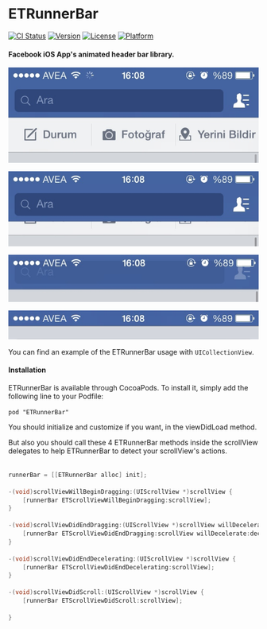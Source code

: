 ETRunnerBar
===========

[![CI Status](http://img.shields.io/travis/lansdon/ETRunnerBar.svg?style=flat)](https://github.com/ersentekin/ETRunnerBar)
[![Version](https://img.shields.io/cocoapods/v/ETRunnerBar.svg?style=flat)](http://cocoadocs.org/docsets/ETRunnerBar)
[![License](https://img.shields.io/cocoapods/l/LPAlert.svg?style=flat)](http://cocoadocs.org/docsets/ETRunnerBar)
[![Platform](https://img.shields.io/cocoapods/p/LPAlert.svg?style=flat)](http://cocoadocs.org/docsets/ETRunnerBar)

#### Facebook iOS App's animated header bar library.

![alt text](https://github.com/ersentekin/ETRunnerBar/blob/master/Images/form1.jpg "State 1")

![alt text](https://github.com/ersentekin/ETRunnerBar/blob/master/Images/form2.jpg "State 2")

![alt text](https://github.com/ersentekin/ETRunnerBar/blob/master/Images/form3.jpg "State 3")

![alt text](https://github.com/ersentekin/ETRunnerBar/blob/master/Images/form4.jpg "State 4")

You can find an example of the ETRunnerBar usage with ```UICollectionView```.

#### Installation

ETRunnerBar is available through CocoaPods. To install it, simply add the following line to your Podfile:

```pod "ETRunnerBar"```


You should initialize and customize if you want, in the viewDidLoad method.

But also you should call these 4 ETRunnerBar methods inside the scrollView delegates to help ETRunnerBar to detect your scrollView's actions.

```objective-c

runnerBar = [[ETRunnerBar alloc] init];

-(void)scrollViewWillBeginDragging:(UIScrollView *)scrollView {
    [runnerBar ETScrollViewWillBeginDragging:scrollView];
}

-(void)scrollViewDidEndDragging:(UIScrollView *)scrollView willDecelerate:(BOOL)decelerate {
    [runnerBar ETScrollViewDidEndDragging:scrollView willDecelerate:decelerate];
}

-(void)scrollViewDidEndDecelerating:(UIScrollView *)scrollView {
    [runnerBar ETScrollViewDidEndDecelerating:scrollView];
}

-(void)scrollViewDidScroll:(UIScrollView *)scrollView {
    [runnerBar ETScrollViewDidScroll:scrollView];
    
}
```
